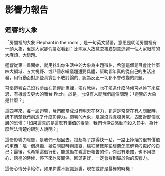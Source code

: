 # 影響力報告

## **迴響的大象**

「房間裡的大象 Elephant in the room 」是一句英文諺語，意思是明明房間裡有一頭大象，但是大家卻假裝沒看到：比喻眾人故意忽視或刻意逃避一個大家眼前的大麻煩、大問題。  


迴響從第一屆開始，就用找出你生活中的大象為主題徵件，希望這個題目會比什麼四大領域、五大視野、或17個永續議題還要具體，幫助青年真的從自己的生活出發，用行動面對那些真實到不敢討論的、認為反正一切都不會改變的問題。  


可惜迴響自己沒有參加在迴響計畫裡，沒有教練，也不知道什麼時候可以停下來反思，有機會去更大的舞台 Pitch。於是，也沒有人問我們這個問題：「迴響的大象是什麼？」  


這四年來，每一屆迴響，我們都當成沒有明天在努力，卻還是常常在有人問起時，講不清楚我們創造了什麼影響力。迴響的大象，是還沒有提起勇氣，去面對那個底層的恐懼：「如果這真的是這麼有價值的事情，我們也深受感動而投入其中，為什麼無法清楚的跟別人說明？」  


這份影響力報告，是我們一起回去，撿起為了跑得快一點，一路上掉落的很有價值的東西：是一個擁抱，給在關鍵時刻語塞，脹紅著雙頰在想要怎麼解釋的更好的自己；最後，也希望這個行動，能激勵在看這份報告的你，你沒有走錯，也不用擔心，徬徨的時候，停下來也沒關係，回頭更好，一定會看到屬於你的影響力。  


這份心情分享給你，如果你還不認識迴響，現在或許是最棒的時機！  


